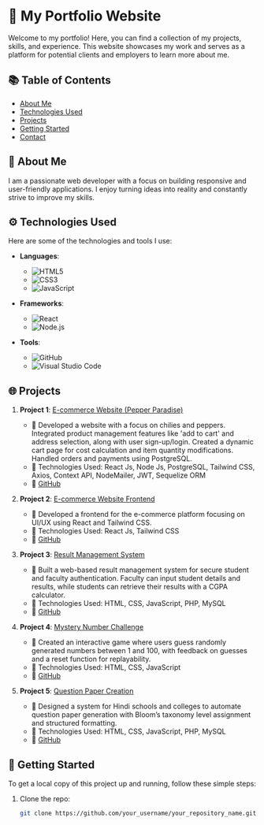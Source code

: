 # 🌟 My Portfolio Website

Welcome to my portfolio! Here, you can find a collection of my projects, skills, and experience. This website showcases my work and serves as a platform for potential clients and employers to learn more about me.

## 📚 Table of Contents

- [About Me](#about-me)
- [Technologies Used](#technologies-used)
- [Projects](#projects)
- [Getting Started](#getting-started)
- [Contact](#contact)

## 👤 About Me

I am a passionate web developer with a focus on building responsive and user-friendly applications. I enjoy turning ideas into reality and constantly strive to improve my skills.

## ⚙️ Technologies Used

Here are some of the technologies and tools I use:

- **Languages**: 
  - ![HTML5](https://img.shields.io/badge/-HTML5-E34F26?style=flat&logo=html5&logoColor=ffffff)
  - ![CSS3](https://img.shields.io/badge/-CSS3-1572B6?style=flat&logo=css3&logoColor=ffffff)
  - ![JavaScript](https://img.shields.io/badge/-JavaScript-F7DF1E?style=flat&logo=javascript&logoColor=000000)

- **Frameworks**: 
  - ![React](https://img.shields.io/badge/-React-61DAFB?style=flat&logo=react&logoColor=ffffff)
  - ![Node.js](https://img.shields.io/badge/-Node.js-339933?style=flat&logo=node.js&logoColor=ffffff)

- **Tools**: 
  - ![GitHub](https://img.shields.io/badge/-GitHub-181717?style=flat&logo=github&logoColor=ffffff)
  - ![Visual Studio Code](https://img.shields.io/badge/-Visual%20Studio%20Code-007ACC?style=flat&logo=visual-studio-code&logoColor=ffffff)

## 🌐 Projects    

1. **Project 1**: [E-commerce Website (Pepper Paradise)](https://aashath-portfolio.netlify.app/#projects)  
   - 📝 Developed a website with a focus on chilies and peppers. Integrated product management features like 'add to cart' and address selection, along with user sign-up/login. Created a dynamic cart page for cost calculation and item quantity modifications. Handled orders and payments using PostgreSQL.  
   - 📖 Technologies Used: React Js, Node Js, PostgreSQL, Tailwind CSS, Axios, Context API, NodeMailer, JWT, Sequelize ORM  
   - 🔗 [GitHub](https://github.com/aashathpanimalar/OpenTruf-Internship)  

2. **Project 2**: [E-commerce Website Frontend](https://aashath-portfolio.netlify.app/#projects)  
   - 📝 Developed a frontend for the e-commerce platform focusing on UI/UX using React and Tailwind CSS.  
   - 📖 Technologies Used: React Js, Tailwind CSS  
   - 🔗 [GitHub](https://github.com/aashathpanimalar/E-commerce-frontend)  

3. **Project 3**: [Result Management System](https://aashath-portfolio.netlify.app/#projects)  
   - 📝 Built a web-based result management system for secure student and faculty authentication. Faculty can input student details and results, while students can retrieve their results with a CGPA calculator.  
   - 📖 Technologies Used: HTML, CSS, JavaScript, PHP, MySQL  
   - 🔗 [GitHub](https://github.com/aashathpanimalar/Result-Management-System)  

4. **Project 4**: [Mystery Number Challenge](https://mystery-number-challenge.netlify.app/)  
   - 📝 Created an interactive game where users guess randomly generated numbers between 1 and 100, with feedback on guesses and a reset function for replayability.  
   - 📖 Technologies Used: HTML, CSS, JavaScript  
   - 🔗 [GitHub](https://github.com/aashathpanimalar/Mystery-Number-Challenge)  

5. **Project 5**: [Question Paper Creation](https://aashath-portfolio.netlify.app/#projects)  
   - 📝 Designed a system for Hindi schools and colleges to automate question paper generation with Bloom’s taxonomy level assignment and structured formatting.  
   - 📖 Technologies Used: HTML, CSS, JavaScript, PHP, MySQL  
   - 🔗 [GitHub](https://github.com/aashathpanimalar/question-paper-creation)  

## 🚀 Getting Started

To get a local copy of this project up and running, follow these simple steps:

1. Clone the repo:
   ```bash
   git clone https://github.com/your_username/your_repository_name.git
